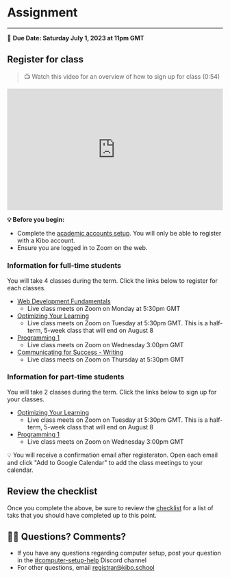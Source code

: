 # Assignment 
-----
<aside>
  
  📝 **Due Date: Saturday July 1, 2023 at 11pm GMT**
 
</aside>

## Register for class

>  📺 Watch this video for an overview of how to sign up for class (0:54)

<div style="position: relative; padding-bottom: 56.25%; height: 0;">
<iframe width="560" height="315" src="https://www.youtube.com/embed/SaHSvu3EoWA" title="YouTube video player" frameborder="0" allow="accelerometer; autoplay; clipboard-write; encrypted-media; gyroscope; picture-in-picture; web-share" allowfullscreen style="position: absolute; top: 0; left: 0; width: 100%; height: 100%;"></iframe>
</div>

**💡 Before you begin:**

- Complete the [academic accounts setup](/lessons/setup/academic-accounts.md). You will only be able to register with a Kibo account.
- Ensure you are logged in to Zoom on the web.


### Information for full-time students 
You will take 4 classes during the term. Click the links below to register for each classes. 

- <a href="https://zoom.us/meeting/register/tJMsdOigrTIrHdGV2pgLi8Ya1rRiUPOuB3pj" target="_blank">Web Development Fundamentals</a>
  - Live class meets on Zoom on Monday at 5:30pm GMT
- <a href="https://zoom.us/meeting/register/tJ0lde6tqz8pHtYMPXLJ2mokeB-UMmmxTmdk" target="_blank">Optimizing Your Learning</a>
  - Live class meets on Zoom on Tuesday at 5:30pm GMT. This is a half-term, 5-week class that will end on August 8
- <a href="https://zoom.us/meeting/register/tJYuf-yuqzsuG9TuZ2GkmvhZfC0d0qdJ4hY4" target="_blank"> Programming 1</a>
  - Live class meets on Zoom on Wednesday 3:00pm GMT
- <a href="https://zoom.us/meeting/register/tJEuc-GprTovE9yKT5--jdWYdisA9MEiuOXm" target="_blank">Communicating for Success - Writing</a>
  - Live class meets on Zoom on Thursday at 5:30pm GMT


### Information for part-time students
You will take 2 classes during the term. Click the links below to sign up for your classes. 

- <a href="https://zoom.us/meeting/register/tJ0lde6tqz8pHtYMPXLJ2mokeB-UMmmxTmdk" target="_blank">Optimizing Your Learning</a>
  - Live class meets on Zoom on Tuesday at 5:30pm GMT. This is a half-term, 5-week class that will end on August 8
- <a href="https://zoom.us/meeting/register/tJYuf-yuqzsuG9TuZ2GkmvhZfC0d0qdJ4hY4" target="_blank"> Programming 1</a>
  - Live class meets on Zoom on Wednesday 3:00pm GMT

<aside>
 💡 You will receive a confirmation email after registeraton. Open each email and click "Add to Google Calendar" to add the class meetings to your calendar. 

</aside>

## Review the checklist
Once you complete the above, be sure to review the [checklist](/checklist.md) for a list of taks that you should have completed up to this point. 

## 🙋🏿 Questions? Comments? 
- If you have any questions regarding computer setup, post your question in the <a href="https://discord.com/channels/1018949047626760252/1121851322111643798" target="blank">#computer-setup-help</a> Discord channel
- For other questions, email registrar@kibo.school
